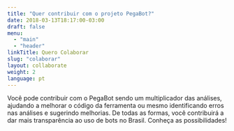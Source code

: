 ```yaml
---
title: "Quer contribuir com o projeto PegaBot?"
date: 2018-03-13T18:17:00-03:00
draft: false
menu:
  - "main"
  - "header"
linkTitle: Quero Colaborar
slug: "colaborar"
layout: collaborate
weight: 2
language: pt
---
```

Você pode contribuir com o PegaBot sendo um multiplicador das análises, ajudando a melhorar o código da ferramenta ou mesmo identificando erros nas análises e sugerindo melhorias. De todas as formas, você contribuirá a dar mais transparência ao uso de bots no Brasil. Conheça as possibilidades!
